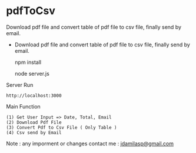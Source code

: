 # pdfToCsv
Download pdf file and convert table of pdf file to csv file, finally send by email.

* Download pdf file and convert table of pdf file to csv file, finally send by email.

    npm install 
    
    node server.js

Server Run 

    http://localhost:3000

Main Function

    (1) Get User Input => Date, Total, Email
    (2) Download Pdf File
    (3) Convert Pdf to Csv File ( Only Table )
    (4) Csv send by Email
    
Note : any imporment or changes contact me : jdamilasp@gmail.com
